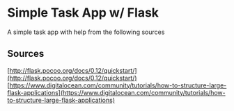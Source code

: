 # Simple Task App w/ Flask

A simple task app with help from the following sources

## Sources
[http://flask.pocoo.org/docs/0.12/quickstart/](http://flask.pocoo.org/docs/0.12/quickstart/)
[https://www.digitalocean.com/community/tutorials/how-to-structure-large-flask-applications](https://www.digitalocean.com/community/tutorials/how-to-structure-large-flask-applications)
